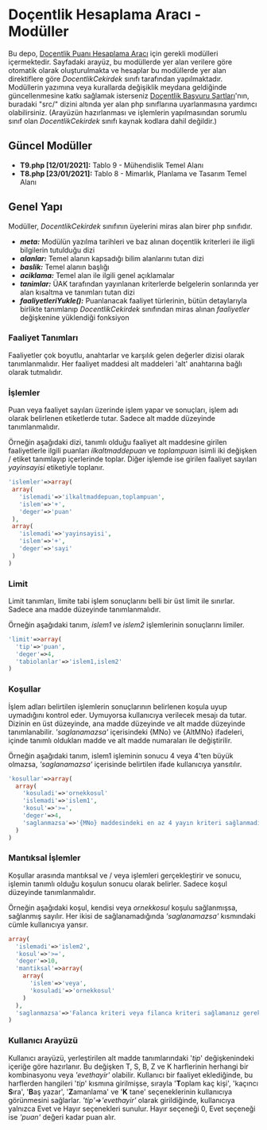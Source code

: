 # Doçentlik Hesaplama Aracı - Modüller

Bu depo, [Doçentlik Puanı Hesaplama Aracı](http://www.atasoyweb.net/Docentlik-Puani-Hesaplama-Araci) için gerekli modülleri içermektedir. Sayfadaki arayüz, bu modüllerde yer alan verilere göre otomatik olarak oluşturulmakta ve hesaplar bu modüllerde yer alan direktiflere göre *DocentlikCekirdek* sınıfı tarafından yapılmaktadır. Modüllerin yazımına veya kurallarda değişiklik meydana geldiğinde güncellenmesine katkı sağlamak isterseniz [Doçentlik Başvuru Şartları](https://www.uak.gov.tr/Sayfalar/docentlik/basvuru-sartlari/2020-ekim-d%C3%B6nemi.aspx)'nın, buradaki "src/" dizini altında yer alan php sınıflarına uyarlanmasına yardımcı olabilirsiniz. (Arayüzün hazırlanması ve işlemlerin yapılmasından sorumlu sınıf olan *DocentlikCekirdek* sınıfı kaynak kodlara dahil değildir.)

## Güncel Modüller
* **T9.php [12/01/2021]:** Tablo 9 - Mühendislik Temel Alanı
* **T8.php [23/01/2021]:** Tablo 8 - Mimarlık, Planlama ve Tasarım Temel Alanı

## Genel Yapı
Modüller, *DocentlikCekirdek* sınıfının üyelerini miras alan birer php sınıfıdır.
* ***meta:*** Modülün yazılma tarihleri ve baz alınan doçentlik kriterleri ile iligli bilgilerin tutulduğu dizi
* ***alanlar:*** Temel alanın kapsadığı bilim alanlarını tutan dizi
* ***baslik:*** Temel alanın başlığı
* ***aciklama:*** Temel alan ile ilgili genel açıklamalar
* ***tanimlar:*** ÜAK tarafından yayınlanan kriterlerde belgelerin sonlarında yer alan kısaltma ve tanımları tutan dizi
* ***faaliyetleriYukle():*** Puanlanacak faaliyet türlerinin, bütün detaylarıyla birlikte tanımlanıp *DocentlikCekirdek* sınıfından miras alınan *faaliyetler* değişkenine yüklendiği fonksiyon

### Faaliyet Tanımları
Faaliyetler çok boyutlu, anahtarlar ve karşılık gelen değerler dizisi olarak tanımlanmalıdır. Her faaliyet maddesi alt maddeleri 'alt' anahtarına bağlı olarak tutmalıdır. 
### İşlemler
Puan veya faaliyet sayıları üzerinde işlem yapar ve sonuçları, işlem adı olarak belirlenen etiketlerde tutar. Sadece alt madde düzeyinde tanımlanmalıdır.

Örneğin aşağıdaki dizi, tanımlı olduğu faaliyet alt maddesine girilen faaliyetlerle ilgili puanları *ilkaltmaddepuan* ve *toplampuan* isimli iki değişken / etiket tanımlayıp içerlerinde toplar. Diğer işlemde ise girilen faaliyet sayıları *yayinsayisi* etiketiyle toplanır.
 ```php
'islemler'=>array(
  array(
    'islemadi'=>'ilkaltmaddepuan,toplampuan',
    'islem'=>'+',
    'deger'=>'puan'
  ),
  array(
    'islemadi'=>'yayinsayisi',
    'islem'=>'+',
    'deger'=>'sayi'
  )
)
 ```
### Limit
Limit tanımları, limite tabi işlem sonuçlarını belli bir üst limit ile sınırlar. Sadece ana madde düzeyinde tanımlanmalıdır.

Örneğin aşağıdaki tanım, *islem1* ve *islem2* işlemlerinin sonuçlarını limiler.
```php
'limit'=>array(
  'tip'=>'puan',
  'deger'=>4,
  'tabiolanlar'=>'islem1,islem2'
)
```
### Koşullar
İşlem adları belirtilen işlemlerin sonuçlarının belirlenen koşula uyup uymadığını kontrol eder. Uymuyorsa kullanıcıya verilecek mesajı da tutar. Dizinin en üst düzeyinde, ana madde düzeyinde ve alt madde düzeyinde tanımlanabilir. *'saglanamazsa'* içerisindeki {MNo} ve {AltMNo} ifadeleri, içinde tanımlı oldukları madde ve alt madde numaraları ile değiştirilir.

Örneğin aşağıdaki tanım, islem1 işleminin sonucu 4 veya 4'ten büyük olmazsa, *'saglanamazsa'* içerisinde belirtilen ifade kullanıcıya yansıtılır.
```php
'kosullar'=>array(
  array(
    'kosuladi'=>'ornekkosul'
    'islemadi'=>'islem1',
    'kosul'=>'>=',
    'deger'=>4,
    'saglanmazsa'=>'{MNo} maddesindeki en az 4 yayın kriteri sağlanmadı...'
  )
)						
```
### Mantıksal İşlemler
Koşullar arasında mantıksal ve / veya işlemleri gerçekleştirir ve sonucu, işlemin tanımlı olduğu koşulun sonucu olarak belirler. Sadece koşul düzeyinde tanımlanmalıdır.

Örneğin aşağıdaki koşul, kendisi veya *ornekkosul* koşulu sağlanmışsa, sağlanmış sayılır. Her ikisi de sağlanamadığında *'saglanamazsa'* kısmındaki cümle kullanıcıya yansır.
```php
array(
  'islemadi'=>'islem2',
  'kosul'=>'>=',
  'deger'=>10,
  'mantiksal'=>array(
    array(
      'islem'=>'veya',
      'kosuladi'=>'ornekkosul'
    )
  ),
  'saglanmazsa'=>'Falanca kriteri veya filanca kriteri sağlamanız gerekir.'
)
```
### Kullanıcı Arayüzü
Kullanıcı arayüzü, yerleştirilen alt madde tanımlarındaki '*tip*' değişkenindeki içeriğe göre hazırlanır. Bu değişken T, S, B, Z ve K harflerinin herhangi bir kombinasyonu veya *'evethayir'* olabilir. Kullanıcı bir faaliyet eklediğinde, bu harflerden hangileri '*tip*' kısmına girilmişse, sırayla '**T**oplam kaç kişi', 'kaçıncı **S**ıra', '**B**aş yazar', '**Z**amanlama' ve '**K** tane' seçeneklerinin kullanıcıya görünmesini sağlarlar.
*'tip'=>'evethayir'* olarak girildiğinde, kullanıcıya yalnızca Evet ve Hayır seçenekleri sunulur. Hayır seçeneği 0, Evet seçeneği ise *'puan'* değeri kadar puan alır.